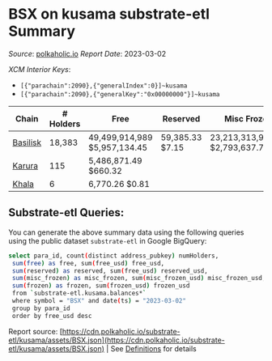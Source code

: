 # BSX on kusama substrate-etl Summary

_Source_: [polkaholic.io](https://polkaholic.io) *Report Date*: 2023-03-02


*XCM Interior Keys*:
* `[{"parachain":2090},{"generalIndex":0}]~kusama`
* `[{"parachain":2090},{"generalKey":"0x00000000"}]~kusama`


| Chain | # Holders | Free | Reserved | Misc Frozen | Frozen | Price | AssetID |
| ----- | --------- | ---- | -------- | ----------- | ------ | ----- | ------- |
| [Basilisk](/kusama/2090-basilisk) | 18,383 | 49,499,914,989 $5,957,134.45 | 59,385.33 $7.15 | 23,213,313,966.55  $2,793,637.77 | 23,124,236,187.04 $2,782,917.59 | - | `{"Token":"BSX"}` |
| [Karura](/kusama/2000-karura) | 115 | 5,486,871.49 $660.32 |   |    |   | - | `{"ForeignAsset":"11"}` |
| [Khala](/kusama/2004-khala) | 6 | 6,770.26 $0.81 |   |    |   | - | `{"Token":"9"}` |

## Substrate-etl Queries:
You can generate the above summary data using the following queries using the public dataset `substrate-etl` in Google BigQuery:
```bash
select para_id, count(distinct address_pubkey) numHolders, 
 sum(free) as free, sum(free_usd) free_usd,
 sum(reserved) as reserved, sum(free_usd) reserved_usd,
 sum(misc_frozen) as misc_frozen, sum(misc_frozen_usd) misc_frozen_usd,
 sum(frozen) as frozen, sum(frozen_usd) frozen_usd
 from `substrate-etl.kusama.balances*` 
 where symbol = "BSX" and date(ts) = "2023-03-02"
 group by para_id
 order by free_usd desc
```


Report source: [https://cdn.polkaholic.io/substrate-etl/kusama/assets/BSX.json](https://cdn.polkaholic.io/substrate-etl/kusama/assets/BSX.json) | See [Definitions](/DEFINITIONS.md) for details
